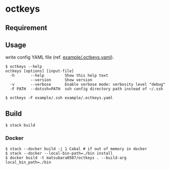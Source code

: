 # octkeys

## Requirement

## Usage

write config YAML file (ref. [example/.octkeys.yaml](example/.octkeys.yaml)).

```
$ octkeys --help
octkeys [options] [input-file]
  -h       --help         Show this help text
           --version      Show version
  -v       --verbose      Enable verbose mode: verbosity level "debug"
  -F PATH  --dotssh=PATH  ssh config directory path instead of ~/.ssh

$ octkeys -F example/.ssh example/.octkeys.yaml
```

## Build

```
$ stack build
```

### Docker

```
$ stack --docker build -j 1 Cabal # if out of memory in docker
$ stack --docker --local-bin-path=./bin install
$ docker build -t matsubara0507/octkeys . --build-arg local_bin_path=./bin
```
